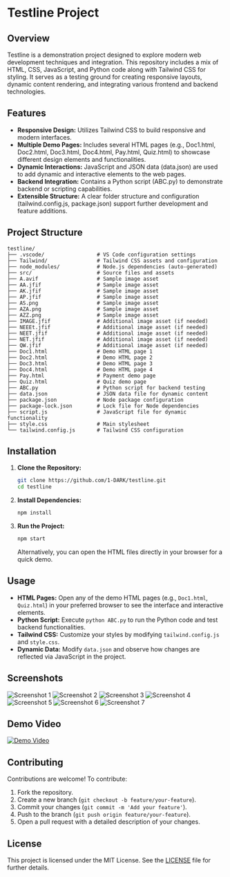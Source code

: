 # Testline Project

## Overview

Testline is a demonstration project designed to explore modern web development techniques and integration. This repository includes a mix of HTML, CSS, JavaScript, and Python code along with Tailwind CSS for styling. It serves as a testing ground for creating responsive layouts, dynamic content rendering, and integrating various frontend and backend technologies.

## Features

- **Responsive Design:** Utilizes Tailwind CSS to build responsive and modern interfaces.
- **Multiple Demo Pages:** Includes several HTML pages (e.g., Doc1.html, Doc2.html, Doc3.html, Doc4.html, Pay.html, Quiz.html) to showcase different design elements and functionalities.
- **Dynamic Interactions:** JavaScript and JSON data (data.json) are used to add dynamic and interactive elements to the web pages.
- **Backend Integration:** Contains a Python script (ABC.py) to demonstrate backend or scripting capabilities.
- **Extensible Structure:** A clear folder structure and configuration (tailwind.config.js, package.json) support further development and feature additions.

## Project Structure

```
testline/
├── .vscode/                 # VS Code configuration settings
├── Tailwind/                # Tailwind CSS assets and configuration
├── node_modules/            # Node.js dependencies (auto-generated)
├── src/                     # Source files and assets
├── A.avif                   # Sample image asset
├── AA.jfif                  # Sample image asset
├── AK.jfif                  # Sample image asset
├── AP.jfif                  # Sample image asset
├── AS.png                   # Sample image asset
├── AZA.png                  # Sample image asset
├── AZZ.png                  # Sample image asset
├── IMAGE.jfif               # Additional image asset (if needed)
├── NEEEt.jfif               # Additional image asset (if needed)
├── NEET.jfif                # Additional image asset (if needed)
├── NET.jfif                 # Additional image asset (if needed)
├── QW.jfif                  # Additional image asset (if needed)
├── Doc1.html                # Demo HTML page 1
├── Doc2.html                # Demo HTML page 2
├── Doc3.html                # Demo HTML page 3
├── Doc4.html                # Demo HTML page 4
├── Pay.html                 # Payment demo page
├── Quiz.html                # Quiz demo page
├── ABC.py                   # Python script for backend testing
├── data.json                # JSON data file for dynamic content
├── package.json             # Node package configuration
├── package-lock.json        # Lock file for Node dependencies
├── script.js                # JavaScript file for dynamic functionality
├── style.css                # Main stylesheet
└── tailwind.config.js       # Tailwind CSS configuration
```

## Installation

1. **Clone the Repository:**
   ```bash
   git clone https://github.com/1-DARK/testline.git
   cd testline
   ```
2. **Install Dependencies:**
   ```bash
   npm install
   ```
3. **Run the Project:**
   ```bash
   npm start
   ```
   Alternatively, you can open the HTML files directly in your browser for a quick demo.

## Usage

- **HTML Pages:** Open any of the demo HTML pages (e.g., `Doc1.html`, `Quiz.html`) in your preferred browser to see the interface and interactive elements.
- **Python Script:** Execute `python ABC.py` to run the Python code and test backend functionalities.
- **Tailwind CSS:** Customize your styles by modifying `tailwind.config.js` and `style.css`.
- **Dynamic Data:** Modify `data.json` and observe how changes are reflected via JavaScript in the project.

## Screenshots

![Screenshot 1](static/images/1.png)
![Screenshot 2](static/images/2.png)
![Screenshot 3](static/images/3.png)
![Screenshot 4](static/images/4.png)
![Screenshot 5](static/images/5.png)
![Screenshot 6](static/images/6.png)
![Screenshot 7](static/images/7.png)

## Demo Video

[![Demo Video](static/images/1.png)](static/video/video.mp4)

## Contributing

Contributions are welcome! To contribute:

1. Fork the repository.
2. Create a new branch (`git checkout -b feature/your-feature`).
3. Commit your changes (`git commit -m 'Add your feature'`).
4. Push to the branch (`git push origin feature/your-feature`).
5. Open a pull request with a detailed description of your changes.

## License

This project is licensed under the MIT License. See the [LICENSE](LICENSE) file for further details.
